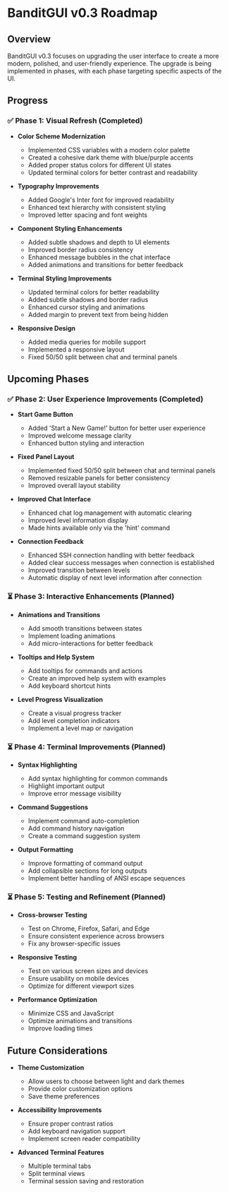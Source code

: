 # BanditGUI v0.3 Roadmap

## Overview

BanditGUI v0.3 focuses on upgrading the user interface to create a more modern, polished, and user-friendly experience. The upgrade is being implemented in phases, with each phase targeting specific aspects of the UI.

## Progress

### ✅ Phase 1: Visual Refresh (Completed)

- **Color Scheme Modernization**
  - Implemented CSS variables with a modern color palette
  - Created a cohesive dark theme with blue/purple accents
  - Added proper status colors for different UI states
  - Updated terminal colors for better contrast and readability

- **Typography Improvements**
  - Added Google's Inter font for improved readability
  - Enhanced text hierarchy with consistent styling
  - Improved letter spacing and font weights

- **Component Styling Enhancements**
  - Added subtle shadows and depth to UI elements
  - Improved border radius consistency
  - Enhanced message bubbles in the chat interface
  - Added animations and transitions for better feedback

- **Terminal Styling Improvements**
  - Updated terminal colors for better readability
  - Added subtle shadows and border radius
  - Enhanced cursor styling and animations
  - Added margin to prevent text from being hidden

- **Responsive Design**
  - Added media queries for mobile support
  - Implemented a responsive layout
  - Fixed 50/50 split between chat and terminal panels

## Upcoming Phases

### ✅ Phase 2: User Experience Improvements (Completed)

- **Start Game Button**
  - Added 'Start a New Game!' button for better user experience
  - Improved welcome message clarity
  - Enhanced button styling and interaction

- **Fixed Panel Layout**
  - Implemented fixed 50/50 split between chat and terminal panels
  - Removed resizable panels for better consistency
  - Improved overall layout stability

- **Improved Chat Interface**
  - Enhanced chat log management with automatic clearing
  - Improved level information display
  - Made hints available only via the 'hint' command

- **Connection Feedback**
  - Enhanced SSH connection handling with better feedback
  - Added clear success messages when connection is established
  - Improved transition between levels
  - Automatic display of next level information after connection

### ⏳ Phase 3: Interactive Enhancements (Planned)

- **Animations and Transitions**
  - Add smooth transitions between states
  - Implement loading animations
  - Add micro-interactions for better feedback

- **Tooltips and Help System**
  - Add tooltips for commands and actions
  - Create an improved help system with examples
  - Add keyboard shortcut hints

- **Level Progress Visualization**
  - Create a visual progress tracker
  - Add level completion indicators
  - Implement a level map or navigation

### ⏳ Phase 4: Terminal Improvements (Planned)

- **Syntax Highlighting**
  - Add syntax highlighting for common commands
  - Highlight important output
  - Improve error message visibility

- **Command Suggestions**
  - Implement command auto-completion
  - Add command history navigation
  - Create a command suggestion system

- **Output Formatting**
  - Improve formatting of command output
  - Add collapsible sections for long outputs
  - Implement better handling of ANSI escape sequences

### ⏳ Phase 5: Testing and Refinement (Planned)

- **Cross-browser Testing**
  - Test on Chrome, Firefox, Safari, and Edge
  - Ensure consistent experience across browsers
  - Fix any browser-specific issues

- **Responsive Testing**
  - Test on various screen sizes and devices
  - Ensure usability on mobile devices
  - Optimize for different viewport sizes

- **Performance Optimization**
  - Minimize CSS and JavaScript
  - Optimize animations and transitions
  - Improve loading times

## Future Considerations

- **Theme Customization**
  - Allow users to choose between light and dark themes
  - Provide color customization options
  - Save theme preferences

- **Accessibility Improvements**
  - Ensure proper contrast ratios
  - Add keyboard navigation support
  - Implement screen reader compatibility

- **Advanced Terminal Features**
  - Multiple terminal tabs
  - Split terminal views
  - Terminal session saving and restoration
